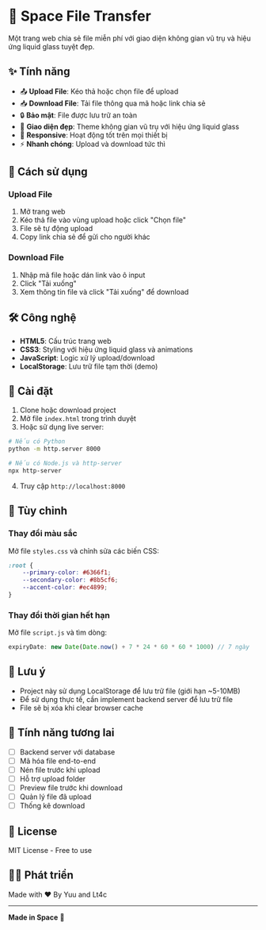 # 🚀 Space File Transfer

Một trang web chia sẻ file miễn phí với giao diện không gian vũ trụ và hiệu ứng liquid glass tuyệt đẹp.

## ✨ Tính năng

- 📤 **Upload File**: Kéo thả hoặc chọn file để upload
- 📥 **Download File**: Tải file thông qua mã hoặc link chia sẻ
- 🔒 **Bảo mật**: File được lưu trữ an toàn
- 🎨 **Giao diện đẹp**: Theme không gian vũ trụ với hiệu ứng liquid glass
- 📱 **Responsive**: Hoạt động tốt trên mọi thiết bị
- ⚡ **Nhanh chóng**: Upload và download tức thì

## 🎯 Cách sử dụng

### Upload File

1. Mở trang web
2. Kéo thả file vào vùng upload hoặc click "Chọn file"
3. File sẽ tự động upload
4. Copy link chia sẻ để gửi cho người khác

### Download File

1. Nhập mã file hoặc dán link vào ô input
2. Click "Tải xuống"
3. Xem thông tin file và click "Tải xuống" để download

## 🛠️ Công nghệ

- **HTML5**: Cấu trúc trang web
- **CSS3**: Styling với hiệu ứng liquid glass và animations
- **JavaScript**: Logic xử lý upload/download
- **LocalStorage**: Lưu trữ file tạm thời (demo)

## 🚀 Cài đặt

1. Clone hoặc download project
2. Mở file `index.html` trong trình duyệt
3. Hoặc sử dụng live server:

```bash
# Nếu có Python
python -m http.server 8000

# Nếu có Node.js và http-server
npx http-server
```

4. Truy cập `http://localhost:8000`

## 🎨 Tùy chỉnh

### Thay đổi màu sắc

Mở file `styles.css` và chỉnh sửa các biến CSS:

```css
:root {
    --primary-color: #6366f1;
    --secondary-color: #8b5cf6;
    --accent-color: #ec4899;
}
```

### Thay đổi thời gian hết hạn

Mở file `script.js` và tìm dòng:

```javascript
expiryDate: new Date(Date.now() + 7 * 24 * 60 * 60 * 1000) // 7 ngày
```

## 📝 Lưu ý

- Project này sử dụng LocalStorage để lưu trữ file (giới hạn ~5-10MB)
- Để sử dụng thực tế, cần implement backend server để lưu trữ file
- File sẽ bị xóa khi clear browser cache

## 🔮 Tính năng tương lai

- [ ] Backend server với database
- [ ] Mã hóa file end-to-end
- [ ] Nén file trước khi upload
- [ ] Hỗ trợ upload folder
- [ ] Preview file trước khi download
- [ ] Quản lý file đã upload
- [ ] Thống kê download

## 📄 License

MIT License - Free to use

## 👨‍💻 Phát triển

Made with ❤️ 
By Yuu and Lt4c

---

**Made in Space** 🌌
